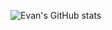 ![Evan's GitHub stats](https://github-readme-stats.vercel.app/api?username=Evanm97&theme=react&show_icons=true)
